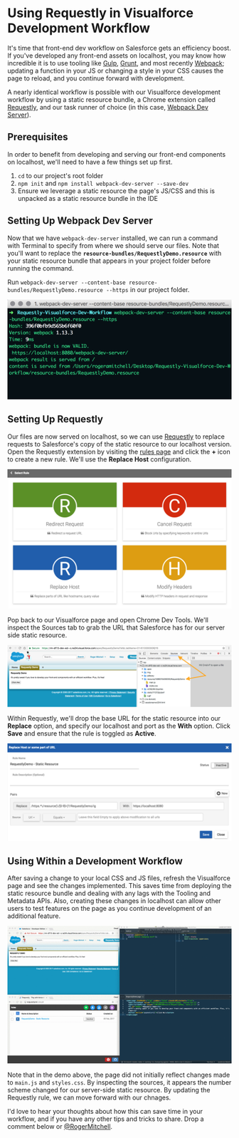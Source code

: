 # Using Requestly in Visualforce Development Workflow
It's time that front-end dev workflow on Salesforce gets an efficiency boost. If you've developed any front-end assets on localhost, you may know how incredible it is to use tooling like [Gulp](http://gulpjs.com/), [Grunt](http://gruntjs.com/), and most recently [Webpack](https://webpack.js.org/); updating a function in your JS or changing a style in your CSS causes the page to reload, and you continue forward with development.

A nearly identical workflow is possible with our Visualforce development workflow by using a static resource bundle, a Chrome extension called [Requestly](http://requestly.in/), and our task runner of choice (in this case, [Webpack Dev Server](https://webpack.js.org/configuration/dev-server/)).

## Prerequisites
In order to benefit from developing and serving our front-end components on localhost, we'll need to have a few things set up first.

1. `cd` to our project's root folder
1. `npm init` and `npm install webpack-dev-server --save-dev`
1. Ensure we leverage a static resource the page's JS/CSS and this is unpacked as a static resource bundle in the IDE

## Setting Up Webpack Dev Server
Now that we have `webpack-dev-server` installed, we can run a command with Terminal to specify from where we should serve our files. Note that you'll want to replace the **`resource-bundles/RequestlyDemo.resource`** with your static resource bundle that appears in your project folder before running the command.

Run `webpack-dev-server --content-base resource-bundles/RequestlyDemo.resource --https` in our project folder.

![images/webpack_terminal.png](images/webpack_terminal.png)

## Setting Up Requestly
Our files are now served on localhost, so we can use [Requestly](http://requestly.in) to replace requests to Salesforce's copy of the static resource to our localhost version. Open the Requestly extension by visiting the [rules page](http://requestly.in/rules) and click the **+** icon to create a new rule. We'll use the **Replace Host** configuration.

![images/requestly_new_rule.png](images/requestly_new_rule.png)

Pop back to our Visualforce page and open Chrome Dev Tools. We'll inspect the Sources tab to grab the URL that Salesforce has for our server side static resource.

![images/chrome_sources.png](images/chrome_sources.png)

Within Requestly, we'll drop the base URL for the static resource into our **Replace** option, and specify our localhost and port as the **With** option. Click **Save** and ensure that the rule is toggled as **Active**.

![images/requestly_replace.png](images/requestly_replace.png)

## Using Within a Development Workflow
After saving a change to your local CSS and JS files, refresh the Visualforce page and see the changes implemented. This saves time from deploying the static resource bundle and dealing with any lags with the Tooling and Metadata APIs. Also, creating these changes in localhost can allow other users to test features on the page as you continue development of an additional feature.

![images/demo.gif](images/demo.gif)

Note that in the demo above, the page did not initially reflect changes made to `main.js` and `styles.css`. By inspecting the sources, it appears the number scheme changed for our server-side static resource. By updating the Requestly rule, we can move forward with our chnages.

I'd love to hear your thoughts about how this can save time in your workflow, and if you have any other tips and tricks to share. Drop a comment below or [@RogerMitchell](https://www.twitter.com/rogermitchell).